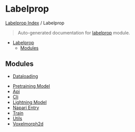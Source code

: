 # Labelprop

[Labelprop Index](../README.md#labelprop-index) / Labelprop

> Auto-generated documentation for [labelprop](https://github.com/nathandecaux/labelprop/blob/main/labelprop/__init__.py) module.

- [Labelprop](#labelprop)
  - [Modules](#modules)

## Modules

- [Dataloading](./DataLoading.md)
<!-- - [Multilevelnet](./MultiLevelNet.md) -->
- [Pretraining Model](./Pretraining_model.md)
- [Api](./api.md)
- [Cli](./cli.md)
- [Lightning Model](./lightning_model.md)
- [Napari Entry](./napari_entry.md)
- [Train](./train.md)
- [Utils](./utils.md)
- [Voxelmorph2d](./voxelmorph2d.md)
<!-- - [Weight Optimizer](./weight_optimizer.md) -->